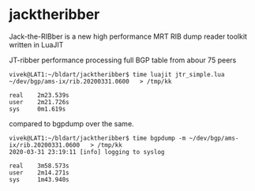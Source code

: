 # jacktheribber
Jack-the-RIBber is a new high performance MRT RIB dump reader toolkit written in LuaJIT 



JT-ribber performance processing full BGP table from abour 75 peers 

````
vivek@LAT1:~/bldart/jacktheribber$ time luajit jtr_simple.lua ~/dev/bgp/ams-ix/rib.20200331.0600   > /tmp/kk

real    2m23.539s
user    2m21.726s
sys     0m1.619s

````

compared to bgpdump over the same.

````
vivek@LAT1:~/bldart/jacktheribber$ time bgpdump -m ~/dev/bgp/ams-ix/rib.20200331.0600   > /tmp/kk
2020-03-31 23:19:11 [info] logging to syslog

real    3m58.573s
user    2m14.271s
sys     1m43.940s
````

